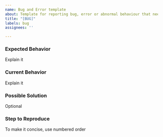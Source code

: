 ```yaml
---
name: Bug and Error template
about: Template for reporting bug, error or abnormal behaviour that need to solve
title: "[BUG]"
labels: bug
assignees: ''

---
```


### Expected Behavior
Explain it

### Current Behavior
Explain it

### Possible Solution
Optional 

### Step to Reproduce
To make it concise, use numbered order
